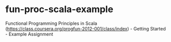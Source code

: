 fun-proc-scala-example
======================

Functional Programming Principles in Scala (https://class.coursera.org/progfun-2012-001/class/index) - Getting Started - Example Assignment 